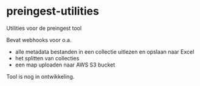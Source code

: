 # preingest-utilities
Utilities voor de preingest tool

Bevat webhooks voor o.a. 
- alle metadata bestanden in een collectie uitlezen en opslaan naar Excel 
- het splitten van collecties
- een map uploaden naar AWS S3 bucket

Tool is nog in ontwikkeling.
